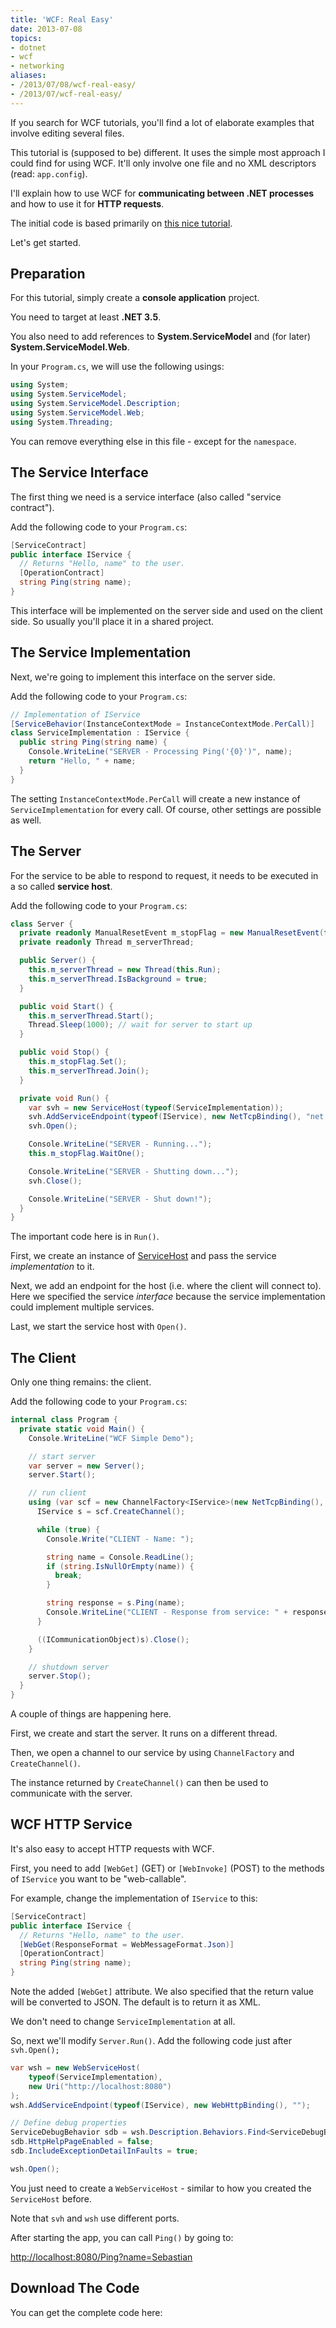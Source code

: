 ```yaml
---
title: 'WCF: Real Easy'
date: 2013-07-08
topics:
- dotnet
- wcf
- networking
aliases:
- /2013/07/08/wcf-real-easy/
- /2013/07/wcf-real-easy/
---
```


If you search for WCF tutorials, you'll find a lot of elaborate examples that involve editing several files.

This tutorial is (supposed to be) different. It uses the simple most approach I could find for using WCF. It'll only involve one file and no XML descriptors (read: `app.config`).

I'll explain how to use WCF for **communicating between .NET processes** and how to use it for **HTTP requests**.

The initial code is based primarily on [this nice tutorial](http://weblogs.asp.net/ralfw/archive/2007/04/14/a-truely-simple-example-to-get-started-with-wcf.aspx).

Let's get started.

<!--more-->

## Preparation

For this tutorial, simply create a **console application** project.

You need to target at least **.NET 3.5**.

You also need to add references to **System.ServiceModel** and (for later) **System.ServiceModel.Web**.

In your `Program.cs`, we will use the following usings:

```c#
using System;
using System.ServiceModel;
using System.ServiceModel.Description;
using System.ServiceModel.Web;
using System.Threading;
```

You can remove everything else in this file - except for the `namespace`.

## The Service Interface

The first thing we need is a service interface (also called "service contract").

Add the following code to your `Program.cs`:

```c#
[ServiceContract]
public interface IService {
  // Returns "Hello, name" to the user.
  [OperationContract]
  string Ping(string name);
}
```

This interface will be implemented on the server side and used on the client side. So usually you'll place it in a shared project.

## The Service Implementation

Next, we're going to implement this interface on the server side.

Add the following code to your `Program.cs`:

```c#
// Implementation of IService
[ServiceBehavior(InstanceContextMode = InstanceContextMode.PerCall)]
class ServiceImplementation : IService {
  public string Ping(string name) {
    Console.WriteLine("SERVER - Processing Ping('{0}')", name);
    return "Hello, " + name;
  }
}
```

The setting `InstanceContextMode.PerCall` will create a new instance of `ServiceImplementation` for every call. Of course, other settings are possible as well.

## The Server

For the service to be able to respond to request, it needs to be executed in a so called **service host**.

Add the following code to your `Program.cs`:

```c#
class Server {
  private readonly ManualResetEvent m_stopFlag = new ManualResetEvent(false);
  private readonly Thread m_serverThread;

  public Server() {
    this.m_serverThread = new Thread(this.Run);
    this.m_serverThread.IsBackground = true;
  }

  public void Start() {
    this.m_serverThread.Start();
    Thread.Sleep(1000); // wait for server to start up
  }

  public void Stop() {
    this.m_stopFlag.Set();
    this.m_serverThread.Join();
  }

  private void Run() {
    var svh = new ServiceHost(typeof(ServiceImplementation));
    svh.AddServiceEndpoint(typeof(IService), new NetTcpBinding(), "net.tcp://localhost:8000");
    svh.Open();

    Console.WriteLine("SERVER - Running...");
    this.m_stopFlag.WaitOne();

    Console.WriteLine("SERVER - Shutting down...");
    svh.Close();

    Console.WriteLine("SERVER - Shut down!");
  }
}
```

The important code here is in `Run()`.

First, we create an instance of [ServiceHost](http:*msdn.microsoft.com/library/ms554652.aspx) and pass the service *implementation* to it.

Next, we add an endpoint for the host (i.e. where the client will connect to). Here we specified the service *interface* because the service implementation could implement multiple services.

Last, we start the service host with `Open()`.

## The Client

Only one thing remains: the client.

Add the following code to your `Program.cs`:

```c#
internal class Program {
  private static void Main() {
    Console.WriteLine("WCF Simple Demo");

    // start server
    var server = new Server();
    server.Start();

    // run client
    using (var scf = new ChannelFactory<IService>(new NetTcpBinding(), "net.tcp://localhost:8000")) {
      IService s = scf.CreateChannel();

      while (true) {
        Console.Write("CLIENT - Name: ");

        string name = Console.ReadLine();
        if (string.IsNullOrEmpty(name)) {
          break;
        }

        string response = s.Ping(name);
        Console.WriteLine("CLIENT - Response from service: " + response);
      }

      ((ICommunicationObject)s).Close();
    }

    // shutdown server
    server.Stop();
  }
}
```

A couple of things are happening here.

First, we create and start the server. It runs on a different thread.

Then, we open a channel to our service by using `ChannelFactory` and `CreateChannel()`.

The instance returned by `CreateChannel()` can then be used to communicate with the server.

## WCF HTTP Service

It's also easy to accept HTTP requests with WCF.

First, you need to add `[WebGet]` (GET) or `[WebInvoke]` (POST) to the methods of `IService` you want to be "web-callable".

For example, change the implementation of `IService` to this:

```c# {hl_lines="4"}
[ServiceContract]
public interface IService {
  // Returns "Hello, name" to the user.
  [WebGet(ResponseFormat = WebMessageFormat.Json)]
  [OperationContract]
  string Ping(string name);
}
```

Note the added `[WebGet]` attribute. We also specified that the return value will be converted to JSON. The default is to return it as XML.

We don't need to change `ServiceImplementation` at all.

So, next we'll modify `Server.Run()`. Add the following code just after `svh.Open();`

```c#
var wsh = new WebServiceHost(
    typeof(ServiceImplementation),
    new Uri("http://localhost:8080")
);
wsh.AddServiceEndpoint(typeof(IService), new WebHttpBinding(), "");

// Define debug properties
ServiceDebugBehavior sdb = wsh.Description.Behaviors.Find<ServiceDebugBehavior>();
sdb.HttpHelpPageEnabled = false;
sdb.IncludeExceptionDetailInFaults = true;

wsh.Open();
```

You just need to create a `WebServiceHost` - similar to how you created the `ServiceHost` before.

Note that `svh` and `wsh` use different ports.

After starting the app, you can call `Ping()` by going to:

<http://localhost:8080/Ping?name=Sebastian>

## Download The Code

You can get the complete code here:

  [](Program.cs)
